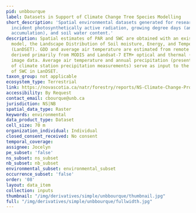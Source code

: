 ```yaml
---
pid: unbbourque
label: Datasets in Support of Climate Change Tree Species Modelling
short_description: 'Spatial environmental datasets generated for research purposes:
  incident photosynthetically active radiation, growing degree days (an index of heat
  accumulation), and soil water content.'
description: Spatial estimates of PAR and SWC are obtained with an existing process-based
  model, the Landscape Distribution of Soil moisture, Energy, and Temperature model
  (LanDSET). GDD and average air temperature are estimated from remote sensing data
  derived primarily from MODIS and Landsat-7 ETM+ optical and thermal (infra-red)
  image data. Average air temperature and annual precipitation (presented as an interpolation
  of climate station precipitation measurements) serve as input to the calculation
  of SWC in LanDSET.
taxon_group: not applicable
ecosystem_type: Terrestrial
link: https://novascotia.ca/natr/forestry/reports/NS-Climate-Change-Project.pdf
accessibility: By Request
contact_email: cbourque@unb.ca
jurisdiction: NS|NB
spatial_data_type: Raster
keywords: environmental
data_product_type: Dataset
cell_size: 70 m
organization_individual: Individual
closed_consent_received: No consent
temporal_coverage: 
assignee: Jocelyn
pe_subset: 'false'
ns_subset: ns_subset
nb_subset: nb_subset
environmental_subset: environmental_subset
occurrence_subset: 'false'
order: '08'
layout: data_item
collection: inputs
thumbnail: "/img/derivatives/simple/unbbourque/thumbnail.jpg"
full: "/img/derivatives/simple/unbbourque/fullwidth.jpg"
---
```

